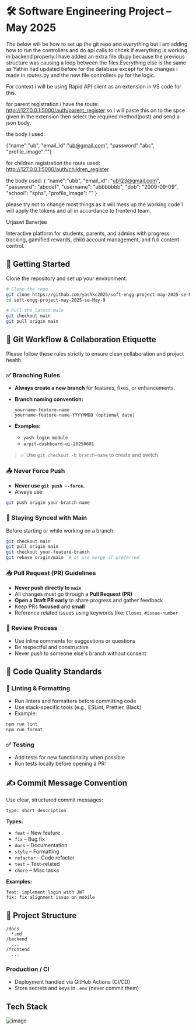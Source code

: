 # 🛠️ Software Engineering Project – May 2025

The below will be how to set up the git repo and everything but i am adding how to run the controllers and do api calls to chcek if everything is working in backend properly.I have added an extra file db.py because the previous structure was causing a loop between the files.Everything else is the same as Yathin had updated before for the database except for the changes i made in routes.py and the new file controllers.py for the logic.

For context i will be using Rapid API client as an extension in VS code for this.

for parent registration i have the route: ​http://127.0.0.1:5000/auth/parent_register so i will paste this on to the spce given in the extension then select the required method(post) and send a json body.

the body i used:

{"name":"ub",
"email_id":"ub@gmail.com",
"password":"abc",
"profile_image":""}


for children registration the route used: http://127.0.0.1:5000/auth/children_register

the body used:
{
  "name":"ubb",
  "email_id": "ub123@gmail.com",
  "password": "abcdef",
  "username": "ubbbbbbb",
  "dob": "2009-09-09",
  "school": "sphs",
  "profile_image": ""
}


please try not to change most things as it will mess up the working code 
I will apply the tokens and all in accordance to frontend team.

Urjaswi Banerjee



Interactive platform for students, parents, and admins with progress tracking, gamified rewards, child account management, and full content control.

## 🚀 Getting Started

Clone the repository and set up your environment:

```bash
# Clone the repo
git clone https://github.com/yashkc2025/soft-engg-project-may-2025-se-May-9.git
cd soft-engg-project-may-2025-se-May-9

# Pull the latest main
git checkout main
git pull origin main
```

## 🧭 Git Workflow & Collaboration Etiquette

Please follow these rules strictly to ensure clean collaboration and project health.

### ✅ Branching Rules

- **Always create a new branch** for features, fixes, or enhancements.

- **Branch naming convention:**

  ```
  yourname-feature-name
  yourname-feature-name-YYYYMMDD (optional date)
  ```

- **Examples:**

  - `yash-login-module`
  - `arpit-dashboard-ui-20250601`

> ✅ Use `git checkout -b branch-name` to create and switch.

### 📤 Never Force Push

- **Never use `git push --force`.**
- Always use:

```bash
git push origin your-branch-name
```

### 🔄 Staying Synced with Main

Before starting or while working on a branch:

```bash
git checkout main
git pull origin main
git checkout your-feature-branch
git rebase origin/main  # or use merge if preferred
```

### 📥 Pull Request (PR) Guidelines

- **Never push directly to `main`**
- All changes must go through a **Pull Request (PR)**
- **Open a Draft PR early** to share progress and gather feedback
- Keep PRs **focused** and **small**
- Reference related issues using keywords like:
  `Closes #issue-number`

### 💬 Review Process

- Use inline comments for suggestions or questions
- Be respectful and constructive
- Never push to someone else's branch without consent

## 🧪 Code Quality Standards

### 🧹 Linting & Formatting

- Run linters and formatters before committing code
- Use stack-specific tools (e.g., ESLint, Prettier, Black)
- Example:

```bash
npm run lint
npm run format
```

### ✅ Testing

- Add tests for new functionality when possible
- Run tests locally before opening a PR:

## ✍️ Commit Message Convention

Use clear, structured commit messages:

```
type: short description
```

**Types:**

- `feat` – New feature
- `fix` – Bug fix
- `docs` – Documentation
- `style` – Formatting
- `refactor` – Code refactor
- `test` – Test-related
- `chore` – Misc tasks

**Examples:**

```
feat: implement login with JWT
fix: fix alignment issue on mobile
```

## 📁 Project Structure

```plaintext
/docs
  *.md
/backend
  ...
/frontend
  ...
```

### Production / CI

- Deployment handled via GitHub Actions (CI/CD)
- Store secrets and keys in `.env` (never commit them)

## Tech Stack

![image](https://github.com/user-attachments/assets/c90b0112-56ef-4b81-9960-1c99ecbddca9)

